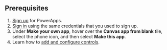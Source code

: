 ## Prerequisites

1. [Sign up](../maker/signup-for-powerapps.md) for PowerApps.
1. [Sign in](https://web.powerapps.com/?utm_source=padocs&utm_medium=linkinadoc&utm_campaign=referralsfromdoc) using the same credentials that you used to sign up.
1. Under **Make your own app**, hover over the **Canvas app from blank** tile, select the phone icon, and then select **Make this app**.
1. Learn how to [add and configure controls](../maker/canvas-apps/add-configure-controls.md).

